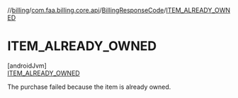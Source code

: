 //[billing](../../../../index.md)/[com.faa.billing.core.api](../../index.md)/[BillingResponseCode](../index.md)/[ITEM_ALREADY_OWNED](index.md)

# ITEM_ALREADY_OWNED

[androidJvm]\
[ITEM_ALREADY_OWNED](index.md)

The purchase failed because the item is already owned.
